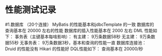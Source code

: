 # 性能测试记录


#1.数据库 （20个连接）
 MyBatis 的性能基本和jdbcTemplate 的一致
 数据库的查询基本在 20000 左右的性能
 数据库的插入性能基本在 2000 左右
 DML 性能如下：
    事务表（主键基本每啥影响）：
       有主建： 9万条数据58秒
       无主建： 9万条数据55秒
 无事务表：
    9万条数据3秒，基本和查询的性能一直
 数据库连接池：
    Druid 的性能没有 Hikari 的性能好
 DQL性能如下：
    查询基本在 20000/秒
